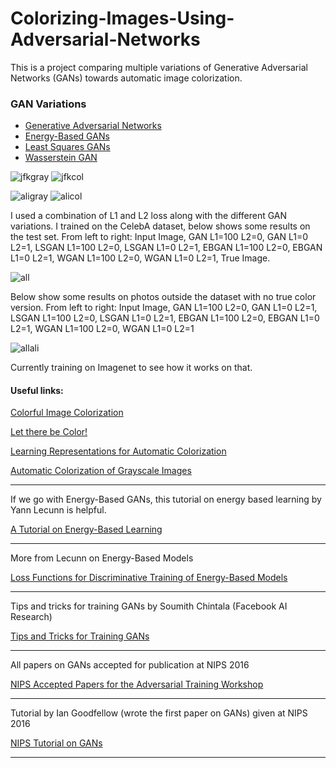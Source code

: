 # Colorizing-Images-Using-Adversarial-Networks
This is a project comparing multiple variations of Generative Adversarial Networks (GANs)
towards automatic image colorization.

### GAN Variations
* [Generative Adversarial Networks](https://arxiv.org/pdf/1406.2661v1.pdf)
* [Energy-Based GANs](https://arxiv.org/pdf/1609.03126v3.pdf)
* [Least Squares GANs](https://arxiv.org/pdf/1611.04076v2.pdf)
* [Wasserstein GAN](https://arxiv.org/pdf/1701.07875.pdf)

![jfkgray](http://i.imgur.com/0syARFb.png)
![jfkcol](http://i.imgur.com/LJ9Kkfk.png)

![aligray](http://i.imgur.com/B9S7FwL.png)
![alicol](http://i.imgur.com/7PaEtUd.png)

I used a combination of L1 and L2 loss along with the different GAN variations. I trained on the CelebA dataset, below shows some
results on the test set. From left to right: Input Image, GAN L1=100 L2=0, GAN L1=0 L2=1, LSGAN L1=100 L2=0, LSGAN L1=0 L2=1, EBGAN L1=100 L2=0,
EBGAN L1=0 L2=1, WGAN L1=100 L2=0, WGAN L1=0 L2=1, True Image.

![all](http://i.imgur.com/zXZr5iw.jpg)

Below show some results on photos outside the dataset with no true color version. From left to right: Input Image, GAN L1=100 L2=0, GAN L1=0 L2=1,
LSGAN L1=100 L2=0, LSGAN L1=0 L2=1, EBGAN L1=100 L2=0, EBGAN L1=0 L2=1, WGAN L1=100 L2=0, WGAN L1=0 L2=1

![allali](http://i.imgur.com/zhD5gsn.png)

Currently training on Imagenet to see how it works on that.


#### Useful links:

[Colorful Image Colorization](https://arxiv.org/pdf/1603.08511.pdf)

[Let there be Color!](http://hi.cs.waseda.ac.jp/~/projects/colorization/data/colorization_sig2016.pdf)

[Learning Representations for Automatic Colorization](https://arxiv.org/pdf/1603.06668v1.pdf)

[Automatic Colorization of Grayscale Images](http://cs229.stanford.edu/proj2013/KabirzadehSousaBlaes-AutomaticColorizationOfGrayscaleImages.pdf)

___


If we go with Energy-Based GANs, this tutorial on energy based learning by Yann Lecunn is helpful.

[A Tutorial on Energy-Based Learning](http://yann.lecun.com/exdb/publis/pdf/lecun-06.pdf)
___

More from Lecunn on Energy-Based Models

[Loss Functions for Discriminative Training of Energy-Based Models](http://yann.lecun.com/exdb/publis/pdf/lecun-huang-05.pdf)
___

Tips and tricks for training GANs by Soumith Chintala (Facebook AI Research)

[Tips and Tricks for Training GANs](https://github.com/soumith/ganhacks)
___

All papers on GANs accepted for publication at NIPS 2016

[NIPS Accepted Papers for the Adversarial Training Workshop](https://sites.google.com/site/nips2016adversarial/home/accepted-papers)
___

Tutorial by Ian Goodfellow (wrote the first paper on GANs) given at NIPS 2016

[NIPS Tutorial on GANs](https://arxiv.org/pdf/1701.00160v3.pdf)
___

